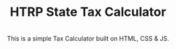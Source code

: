 <h1 align="center">HTRP State Tax Calculator</h1>
<p align="center">
 <br />
 This is a simple Tax Calculator built on HTML, CSS & JS.</p>
